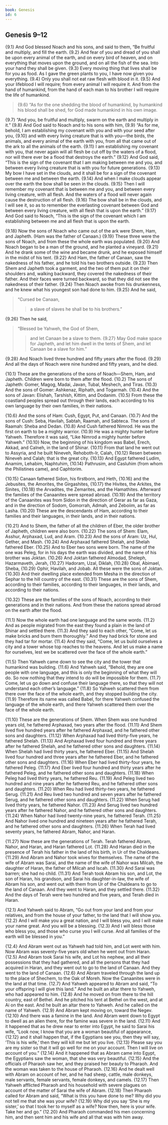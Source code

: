 ```yaml
---
book: Genesis
id: 6
---
```


## Genesis 9–12

{9.1} And God blessed Noach and his sons, and said to them, “Be fruitful and multiply, and fill the earth. {9.2} And fear of you and dread of you shall be upon every animal of the earth, and on every bird of heaven, and on everything that moves upon the ground, and on all the fish of the sea. Into your hand they shall be given. {9.3} Every moving thing that lives shall be for you as food. As I gave the green plants to you, I have now given you everything. {9.4} Only you shall not eat raw flesh with blood in it. {9.5} And your lifeblood I will require; from every animal I will require it. And from the hand of humankind, from the hand of each man to his brother I will require the life of humankind.

> {9.6} “As for the one shedding the blood of humankind,
> by humankind his blood shall be shed,
> for God made humankind in his own image.

{9.7} “And you, be fruitful and multiply, swarm on the earth and multiply in it.” {9.8} And God said to Noach and to his sons with him, {9.9} “As for me, behold, I am establishing my covenant with you and with your seed after you, {9.10} and with every living creature that is with you—the birds, the animals, and every animal of the earth with you, from all that came out of the ark to all the animals of the earth. {9.11} I am establishing my covenant with you, that never again will all flesh be cut off by the waters of a flood, nor will there ever be a flood that destroys the earth.” {9.12} And God said, “This is the sign of the covenant that I am making between me and you, and between every living creature that is with you for future generations. {9.13} My bow I have set in the clouds, and it shall be for a sign of the covenant between me and between the earth. {9.14} And when I make clouds appear over the earth the bow shall be seen in the clouds. {9.15} Then I will remember my covenant that is between me and you, and between every living creature, with all flesh. And the waters of a flood will never again cause the destruction of all flesh. {9.16} The bow shall be in the clouds, and I will see it, so as to remember the everlasting covenant between God and between every living creature, with all flesh that is upon the earth.” {9.17} And God said to Noach, “This is the sign of the covenant which I am establishing between me and all flesh that is upon the earth.

{9.18} Now the sons of Noach who came out of the ark were Shem, Ham, and Japheth. (Ham was the father of Canaan.) {9.19} These three were the sons of Noach, and from these the whole earth was populated. {9.20} And Noach began to be a man of the ground, and he planted a vineyard. {9.21} And he drank some of the wine and became drunk, and he exposed himself in the midst of his tent. {9.22} And Ham, the father of Canaan, saw the nakedness of his father, and he told his two brothers outside. {9.23} Then Shem and Japheth took a garment, and the two of them put it on their shoulders and, walking backward, they covered the nakedness of their father. And their faces were turned backward, so that they did not see the nakedness of their father. {9.24} Then Noach awoke from his drunkenness, and he knew what his youngest son had done to him. {9.25} And he said,

> “Cursed be Canaan,
>> a slave of slaves he shall be to his brothers.”

{9.26} Then he said,

> “Blessed be Yahweh, the God of Shem,
>> and let Canaan be a slave to them.
> {9.27} May God make space for Japheth,
>> and let him dwell in the tents of Shem,
>> and let Canaan be a slave for him.”

{9.28} And Noach lived three hundred and fifty years after the flood. {9.29} And all the days of Noach were nine hundred and fifty years, and he died.

{10.1} These are the generations of the sons of Noach—Shem, Ham, and Japheth. Children were born to them after the flood. {10.2} The sons of Japheth: Gomer, Magog, Madai, Javan, Tubal, Meshech, and Tiras. {10.3} And the sons of Gomer: Ashkenaz, Riphath, and Togarmah. {10.4} And the sons of Javan: Elishah, Tarshish, Kittim, and Dodanim. {10.5} From these the coastland peoples spread out through their lands, each according to his own language by their own families, in their nations.

{10.6} And the sons of Ham: Cush, Egypt, Put, and Canaan. {10.7} And the sons of Cush: Seba, Havilah, Sabtah, Raamah, and Sabteca. The sons of Raamah: Sheba and Dedan. {10.8} And Cush fathered Nimrod. He was the first on earth to be a mighty warrior. {10.9} He was a mighty hunter before Yahweh. Therefore it was said, “Like Nimrod a mighty hunter before Yahweh.” {10.10} Now, the beginning of his kingdom was Babel, Erech, Akkad, and Calneh, in the land of Shinar. {10.11} From that land he went out to Assyria, and he built Nineveh, Rehoboth-Ir, Calah, {10.12} Resen between Nineveh and Calah; that is the great city. {10.13} And Egypt fathered Ludim, Anamim, Lehabim, Naphtuhim, {10.14} Pathrusim, and Casluhim (from whom the Philistines came), and Caphtorim.

{10.15} Canaan fathered Sidon, his firstborn, and Heth, {10.16} and the Jebusites, the Amorites, the Girgashites, {10.17} the Hivites, the Arkites, the Sinites, {10.18} the Arvadites, the Zemarites, and the Hamathites. Afterward the families of the Canaanites were spread abroad. {10.19} And the territory of the Canaanites was from Sidon in the direction of Gerar as far as Gaza, and in the direction of Sodom, Gomorrah, Admah, and Zeboiim, as far as Lasha. {10.20} These are the descendants of Ham, according to their families and their languages, in their lands, and in their nations.

{10.21} And to Shem, the father of all the children of Eber, the older brother of Japheth, children were also born. {10.22} The sons of Shem: Elam, Asshur, Arphaxad, Lud, and Aram. {10.23} And the sons of Aram: Uz, Hul, Gether, and Mash. {10.24} And Arphaxad fathered Shelah, and Shelah fathered Eber. {10.25} And to Eber two sons were born. The name of the one was Peleg, for in his days the earth was divided, and the name of his brother was Joktan. {10.26} And Joktan fathered Almodad, Sheleph, Hazarmaveth, Jerah, {10.27} Hadoram, Uzal, Diklah, {10.28} Obal, Abimael, Sheba, {10.29} Ophir, Havilah, and Jobab. All these were the sons of Joktan. {10.30} And their dwelling place extended from Mesha in the direction of Sephar to the hill country of the east. {10.31} These are the sons of Shem, according to their families, according to their languages, in their lands, and according to their nations.

{10.32} These are the families of the sons of Noach, according to their generations and in their nations. And from these the nations spread abroad on the earth after the flood.

{11.1} Now the whole earth had one language and the same words. {11.2} And as people migrated from the east they found a plain in the land of Shinar and settled there. {11.3} And they said to each other, “Come, let us make bricks and burn them thoroughly.” And they had brick for stone and they had tar for mortar. {11.4} And they said, “Come, let us build ourselves a city and a tower whose top reaches to the heavens. And let us make a name for ourselves, lest we be scattered over the face of the whole earth.”

{11.5} Then Yahweh came down to see the city and the tower that humankind was building. {11.6} And Yahweh said, “Behold, they are one people with one language, and this is only the beginning of what they will do. So now nothing that they intend to do will be impossible for them. {11.7} Come, let us go down and confuse their language there, so that they will not understand each other’s language.” {11.8} So Yahweh scattered them from there over the face of the whole earth, and they stopped building the city. {11.9} Therefore its name was called Babel, for there Yahweh confused the language of the whole earth, and there Yahweh scattered them over the face of the whole earth.

{11.10} These are the generations of Shem. When Shem was one hundred years old, he fathered Arphaxad, two years after the flood. {11.11} And Shem lived five hundred years after he fathered Arphaxad, and he fathered other sons and daughters. {11.12} When Arphaxad had lived thirty-five years, he fathered Shelah. {11.13} And Arphaxad lived four hundred and three years after he fathered Shelah, and he fathered other sons and daughters. {11.14} When Shelah had lived thirty years, he fathered Eber. {11.15} And Shelah lived four hundred and three years after he fathered Eber, and he fathered other sons and daughters. {11.16} When Eber had lived thirty-four years, he fathered Peleg. {11.17} And Eber lived four hundred and thirty years after he fathered Peleg, and he fathered other sons and daughters. {11.18} When Peleg had lived thirty years, he fathered Reu. {11.19} And Peleg lived two hundred and nine years after he fathered Reu, and he fathered other sons and daughters. {11.20} When Reu had lived thirty-two years, he fathered Serug. {11.21} And Reu lived two hundred and seven years after he fathered Serug, and he fathered other sons and daughters. {11.22} When Serug had lived thirty years, he fathered Nahor. {11.23} And Serug lived two hundred years after he fathered Nahor, and he fathered other sons and daughters. {11.24} When Nahor had lived twenty-nine years, he fathered Terah. {11.25} And Nahor lived one hundred and nineteen years after he fathered Terah, and he fathered other sons and daughters. {11.26} When Terah had lived seventy years, he fathered Abram, Nahor, and Haran.

{11.27} Now these are the generations of Terah. Terah fathered Abram, Nahor, and Haran, and Haran fathered Lot. {11.28} And Haran died in the presence of Terah his father in the land of his birth, in Ur of the Chaldeans. {11.29} And Abram and Nahor took wives for themselves. The name of the wife of Abram was Sarai, and the name of the wife of Nahor was Milcah, the daughter of Haran, the father of Milcah and Iscah. {11.30} And Sarai was barren; she had no child. {11.31} And Terah took Abram his son, and Lot, the son of Haran, his grandson, and Sarai his daughter-in-law, the wife of Abram his son, and went out with them from Ur of the Chaldeans to go to the land of Canaan. And they went to Haran, and they settled there. {11.32} And the days of Terah were two hundred and five years, and Terah died in Haran.

{12.1} And Yahweh said to Abram, “Go out from your land and from your relatives, and from the house of your father, to the land that I will show you. {12.2} And I will make you a great nation, and I will bless you, and I will make your name great. And you will be a blessing. {12.3} And I will bless those who bless you, and those who curse you I will curse. And all families of the earth will be blessed in you.”

{12.4} And Abram went out as Yahweh had told him, and Lot went with him. Now Abram was seventy-five years old when he went out from Haran. {12.5} And Abram took Sarai his wife, and Lot his nephew, and all their possessions that they had gathered, and all the persons that they had acquired in Haran, and they went out to go to the land of Canaan. And they went to the land of Canaan. {12.6} And Abram traveled through the land up to the place of Shechem, to the Oak of Moreh. Now the Canaanites were in the land at that time. {12.7} And Yahweh appeared to Abram and said, “To your offspring I will give this land.” And he built an altar there to Yahweh, who had appeared to him. {12.8} And he moved on from there to the hill country, east of Bethel. And he pitched his tent at Bethel on the west, and at Ai on the east. And he built an altar there to Yahweh. And he called on the name of Yahweh. {12.9} And Abram kept moving on, toward the Negev. {12.10} And there was a famine in the land. And Abram went down to Egypt to dwell as an alien there, for the famine was severe in the land. {12.11} And it happened that as he drew near to enter into Egypt, he said to Sarai his wife, “Look now, I know that you are a woman beautiful of appearance, {12.12} and it shall happen that, if the Egyptians see you, then they will say, ‘This is his wife,’ then they will kill me but let you live. {12.13} Please say you are my sister so that it will go well for me on your account. Then I will live on account of you.” {12.14} And it happened that as Abram came into Egypt, the Egyptians saw the woman, that she was very beautiful. {12.15} And the officials of Pharaoh saw her, and they praised her beauty to Pharaoh. And the woman was taken to the house of Pharaoh. {12.16} And he dealt well with Abram on account of her, and he had sheep, cattle, male donkeys, male servants, female servants, female donkeys, and camels. {12.17} Then Yahweh afflicted Pharaoh and his household with severe plagues on account of the matter of Sarai the wife of Abram. {12.18} Then Pharaoh called for Abram and said, “What is this you have done to me? Why did you not tell me that she was your wife? {12.19} Why did you say ‘She is my sister,’ so that I took her to myself as a wife? Now then, here is your wife. Take her and go.” {12.20} And Pharaoh commanded his men concerning him, and then sent him and his wife and all that was with him away.